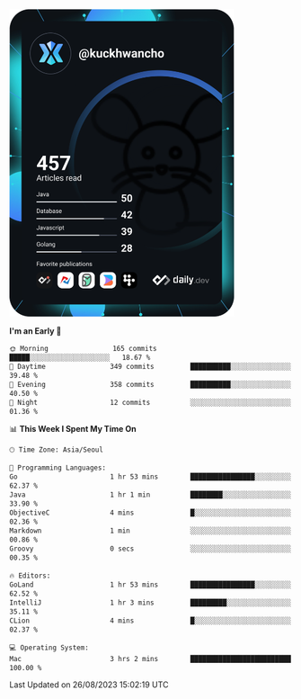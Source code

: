 <a href="https://app.daily.dev/kuckhwancho"><img src="https://github.com/kuckjwi0928/kuckjwi0928/blob/master/devcard.svg" width="400" alt="Kuckjwi Devcard"/></a>

<!--START_SECTION:waka-->
**I'm an Early 🐤** 

```text
🌞 Morning                165 commits         █████░░░░░░░░░░░░░░░░░░░░   18.67 % 
🌆 Daytime                349 commits         ██████████░░░░░░░░░░░░░░░   39.48 % 
🌃 Evening                358 commits         ██████████░░░░░░░░░░░░░░░   40.50 % 
🌙 Night                  12 commits          ░░░░░░░░░░░░░░░░░░░░░░░░░   01.36 % 
```


📊 **This Week I Spent My Time On** 

```text
🕑︎ Time Zone: Asia/Seoul

💬 Programming Languages: 
Go                       1 hr 53 mins        ████████████████░░░░░░░░░   62.37 % 
Java                     1 hr 1 min          ████████░░░░░░░░░░░░░░░░░   33.90 % 
ObjectiveC               4 mins              █░░░░░░░░░░░░░░░░░░░░░░░░   02.36 % 
Markdown                 1 min               ░░░░░░░░░░░░░░░░░░░░░░░░░   00.86 % 
Groovy                   0 secs              ░░░░░░░░░░░░░░░░░░░░░░░░░   00.35 % 

🔥 Editors: 
GoLand                   1 hr 53 mins        ████████████████░░░░░░░░░   62.52 % 
IntelliJ                 1 hr 3 mins         █████████░░░░░░░░░░░░░░░░   35.11 % 
CLion                    4 mins              █░░░░░░░░░░░░░░░░░░░░░░░░   02.37 % 

💻 Operating System: 
Mac                      3 hrs 2 mins        █████████████████████████   100.00 % 
```


 Last Updated on 26/08/2023 15:02:19 UTC
<!--END_SECTION:waka-->
